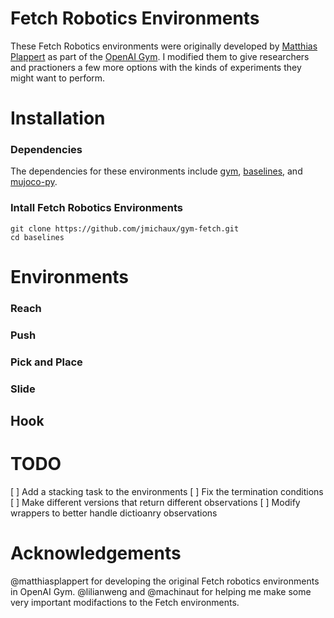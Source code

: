 # Fetch Robotics Environments

These Fetch Robotics environments were originally developed by [Matthias Plappert](https://github.com/matthiasplappert) as part of the [OpenAI Gym](https://github.com/openai/gym/tree/master/gym/envs/robotics).  I modified them to give researchers and practioners a few more options with the kinds of experiments they might want to perform.

# Installation
### Dependencies
The dependencies for these environments include [gym](https://github.com/openai/gym), [baselines](https://github.com/openai/baselines), and [mujoco-py](https://github.com/openai/mujoco-py).

### Intall Fetch Robotics Environments
    git clone https://github.com/jmichaux/gym-fetch.git
    cd baselines

# Environments
### Reach

### Push

### Pick and Place

### Slide

## Hook


# TODO
[ ] Add a stacking task to the environments
[ ] Fix the termination conditions
[ ] Make different versions that return different observations
[ ] Modify wrappers to better handle dictioanry observations 

# Acknowledgements
@matthiasplappert for developing the original Fetch robotics environments in OpenAI Gym. @lilianweng and @machinaut for helping me make some very important modifactions to the Fetch environments.
